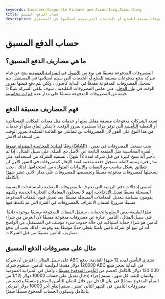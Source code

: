 ```yaml
---
keywords: Business,Corporate Finance and Accounting,Accounting
title: حساب الدفع المسبق
description: المصروفات المدفوعة مقدمًا هي أصل في الميزانية العمومية ينتج عن قيام شركة بدفع مدفوعات مسبقة للسلع أو الخدمات التي سيتم استلامها في المستقبل.
---
```


# حساب الدفع المسبق
## ما هي مصاريف الدفع المسبق؟

المصروفات المدفوعة مسبقًا هي نوع من [الأصول](/asset) في [الميزانية العمومية](/balancesheet) ينتج عن قيام شركة بدفع مدفوعات مسبقة للسلع أو الخدمات التي سيتم استلامها في المستقبل. يتم تسجيل المصروفات المدفوعة مقدمًا في البداية كأصول ، ولكن يتم دفع قيمتها بمرور الوقت في [بيان الدخل](/incomestatement). على عكس المصروفات التقليدية ، سوف تتلقى الشركة شيئًا ذا قيمة من المصروفات المدفوعة مسبقًا على مدار عدة [فترات محاسبية](/accountingperiod).

## فهم المصاريف مسبقة الدفع

تسدد الشركات مدفوعات مسبقة مقابل سلع أو خدمات مثل معدات المكاتب المستأجرة أو التغطية [التأمينية](/insurance) التي توفر مزايا مستمرة بمرور الوقت. لا يمكن إنفاق سلع أو خدمات من هذا النوع على الفور لأن المصروفات لن تتماشى مع الفائدة المتكبدة بمرور الوقت من استخدام الأصل.

وفقًا [لمبادئ المحاسبة المقبولة عمومًا (GAAP)](/gaap) ، يجب تسجيل المصروفات في نفس الفترة المحاسبية مثل المنفعة الناتجة عن الأصل ذي الصلة. على سبيل المثال ، إذا تم تأجير آلة نسخ كبيرة من قبل شركة لمدة 12 شهرًا ، تستفيد الشركة من استخدامه على مدار فترة زمنية كاملة. تسجيل دفعة مقدمة لعقد الإيجار كمصروفات في الشهر الأول لن تتطابق بشكل مناسب مع النفقات والإيرادات المتولدة من استخدامها. لذلك ، يجب تسجيلها كمصروفات مدفوعة مسبقًا وتخصيصها للمصروفات على مدار الاثني عشر شهرًا الكاملة.

تُسمى إدخالات دفتر اليومية التي تعترف بالمصروفات المتعلقة بالمساعدات المسبقة المسجلة مسبقًا [تعديل الإدخالات](/adjusting-journal-entry). إنهم لا يسجلون المعاملات التجارية الجديدة ولكنهم يقومون ببساطة بتعديل المعاملات المسجلة مسبقًا. يعد تعديل قيود النفقات المدفوعة مسبقًا ضروريًا لضمان الاعتراف بالمصروفات في الفترة التي تم تكبدها فيها.

نظرًا لطبيعة بعض السلع والخدمات ، ستظل النفقات المدفوعة مسبقًا موجودة دائمًا. على سبيل المثال ، التأمين عبارة عن مصروفات مدفوعة مسبقًا لأن الغرض من شراء التأمين هو شراء حماية استباقية في حالة حدوث شيء مؤسف في المستقبل. من الواضح أنه لن تبيع أي شركة تأمين تأمينًا يغطي حدثًا مؤسفًا بعد وقوعه ، لذلك يجب أن تدفع مصاريف التأمين مسبقًا من قبل الشركات.

## مثال على مصروفات الدفع المسبق

على سبيل المثال ، افترض أن شركة ABC تشتري التأمين لمدة 12 شهرًا القادمة. يدفع 120000 دولار مقدمًا لبوليصة التأمين. ستقوم شركة ABC في البداية بحجز مبلغ 120،000 دولار بالكامل كخصم من [التأمين المدفوع مسبقًا](/prepaid-insurance) ، وأصل في الميزانية العمومية ، وائتمان للنقد. كل شهر ، سيتم إجراء إدخال تعديل على حساب 10000 دولار (1/12 من المبلغ المدفوع مقدمًا) في بيان الدخل من خلال ائتمان للتأمين المدفوع مسبقًا وخصم من مصروفات التأمين. في الشهر الثاني عشر ، سيتم إنفاق آخر 10000 دولار أمريكي بالكامل وسيكون الحساب المدفوع مسبقًا صفرًا.

